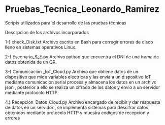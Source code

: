 # Pruebas_Tecnica_Leonardo_Ramirez
Scripts utilizados para el desarrollo de las pruebas técnicas 

  Descrpcion de los archivos incorporados 

  1-) check_Disk.txt 
  Archivo escrito en Bash para corregir errores de disco lleno en sistemas operativos Linux.
  
  2-) Escenario_S_E.py 
  Archivo python que encuentra el DNI de una trama de datos obtenida de un QR.
  
  3-) Comunicacion _IoT_Cloud.py 
  Archivo que obtiene datos de un dispositivo que mide variables electricas y las envia a un dispositivo IoT mediante comunicacion serial 
  procesa y almacena los datos en un archivo json , posterior a ello se realiza un cifrado de los datos y envio a un servidor mediante protocolo HTTP.
  
  4.) Recepcion_Datos_Cloud.py 
  Archivo encargado de recibir y dar respuesta de datos en un servidor , se implementa sistemas para descifrar datos obtenidos mediante protocolo HTTP y muestra codigos 
  de recepcion y errores 
  
